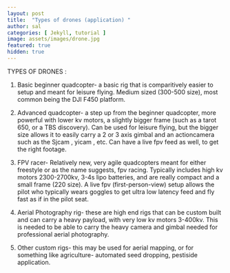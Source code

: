 ```yaml
---
layout: post
title:  "Types of drones (application) "
author: sal
categories: [ Jekyll, tutorial ]
image: assets/images/drone.jpg
featured: true
hidden: true
---
```


TYPES OF DRONES :

1. Basic beginner quadcopter- a basic rig that is comparitively easier to setup and meant for leisure flying.
Medium sized (300-500 size), most common being the DJI F450 platform.


2. Advanced quadcopter- a step up from the beginner quadcopter, more powerful with lower kv motors, a slightly bigger frame (such as a tarot 650, or a TBS discovery).
Can be used for leisure flying, but the bigger size allows it to easily carry a 2 or 3 axis gimbal and an actioncamera such as the Sjcam , yicam , etc.
Can have a live fpv feed as well, to get the right footage.


3. FPV racer- Relatively new, very agile quadcopters meant for either freestyle or as the name suggests, fpv racing. 
Typically includes high kv motors 2300-2700kv, 3-4s lipo batteries, and are really compact and a small frame (220 size).
A live fpv (first-person-view) setup allows the pilot who typically wears goggles to get ultra low latency feed and fly fast as if in the pilot seat.


4. Aerial Photography rig- these are high end rigs that can be custom built and can carry a heavy payload, with very low kv motors 3-400kv.
This is needed to be able to carry the heavy camera and gimbal needed for professional aerial photography.


5. Other custom rigs- this may be used for aerial mapping, or for something like agriculture- automated seed dropping, pestiside application.


 
